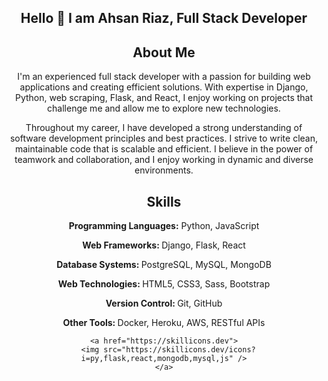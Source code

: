 <div align="center">
  <h2> Hello 👋 I am Ahsan Riaz, Full Stack Developer</h2>
  <h2>About Me</h2>
  <p>I'm an experienced full stack developer with a passion for building web applications and creating efficient solutions. With expertise in Django, Python, web scraping, Flask, and React, I enjoy working on projects that challenge me and allow me to explore new technologies.</p>
  <p>Throughout my career, I have developed a strong understanding of software development principles and best practices. I strive to write clean, maintainable code that is scalable and efficient. I believe in the power of teamwork and collaboration, and I enjoy working in dynamic and diverse environments.</p>

  <h2>Skills</h2>
  <p align="center">
  
  <p><strong>Programming Languages:</strong> Python, JavaScript</p>
    <p><strong>Web Frameworks: </strong> Django, Flask, React</p>
    <p><strong>Database Systems: </strong> PostgreSQL, MySQL, MongoDB</p>
    <p><strong>Web Technologies: </strong> HTML5, CSS3, Sass, Bootstrap</p>
    <p><strong>Version Control: </strong> Git, GitHub</p>
    <p><strong>Other Tools: </strong> Docker, Heroku, AWS, RESTful APIs</p>
  
    <a href="https://skillicons.dev">
      <img src="https://skillicons.dev/icons?i=py,flask,react,mongodb,mysql,js" />
    </a>
  </p>
</div>

<!--
**MindrindAhsan/MindrindAhsan** is a ✨ _special_ ✨ repository because its `README.md` (this file) appears on your GitHub profile.

Here are some ideas to get you started:

- 🔭 I’m currently working on ...
- 🌱 I’m currently learning ...
- 👯 I’m looking to collaborate on ...
- 🤔 I’m looking for help with ...
- 💬 Ask me about ...
- 📫 How to reach me: ...
- 😄 Pronouns: ...
- ⚡ Fun fact: ...
-->
